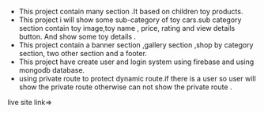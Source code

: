 - This project contain many section .It based on children toy products.
- This project i will show some sub-category of toy cars.sub category section contain toy image,toy name , price, rating and view details button. And show some toy details .
- This project contain a banner section ,gallery section ,shop by category section, two other section and a footer.
- This project have create user and login system using firebase and using mongodb database.
- using private route to protect dynamic route.if there is a user so user will show the private route otherwise can not show the private route .

live site link=>
